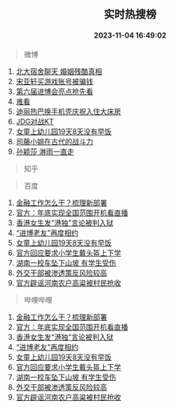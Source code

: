 <div align="center"><h2>实时热搜榜</h2><h4>2023-11-04 16:49:02</h4></div>

> 微博  

1. [北大宿舍聊天 婚姻残酷真相](https://s.weibo.com/weibo?q=%E5%8C%97%E5%A4%A7%E5%AE%BF%E8%88%8D%E8%81%8A%E5%A4%A9%20%E5%A9%9A%E5%A7%BB%E6%AE%8B%E9%85%B7%E7%9C%9F%E7%9B%B8&t=31&band_rank=1&Refer=top)<br />
2. [宋亚轩买游戏账号被骗钱](https://s.weibo.com/weibo?q=%23%E5%AE%8B%E4%BA%9A%E8%BD%A9%E4%B9%B0%E6%B8%B8%E6%88%8F%E8%B4%A6%E5%8F%B7%E8%A2%AB%E9%AA%97%E9%92%B1%23&t=31&band_rank=2&Refer=top)<br />
3. [第六届进博会亮点抢先看](https://s.weibo.com/weibo?q=%23%E7%AC%AC%E5%85%AD%E5%B1%8A%E8%BF%9B%E5%8D%9A%E4%BC%9A%E4%BA%AE%E7%82%B9%E6%8A%A2%E5%85%88%E7%9C%8B%23&t=31&band_rank=3&Refer=top)<br />
4. [难看](https://s.weibo.com/weibo?q=%E9%9A%BE%E7%9C%8B&t=31&band_rank=4&Refer=top)<br />
5. [迪丽热巴换手机壳庆祝入住大床房](https://s.weibo.com/weibo?q=%23%E8%BF%AA%E4%B8%BD%E7%83%AD%E5%B7%B4%E6%8D%A2%E6%89%8B%E6%9C%BA%E5%A3%B3%E5%BA%86%E7%A5%9D%E5%85%A5%E4%BD%8F%E5%A4%A7%E5%BA%8A%E6%88%BF%23&t=31&band_rank=5&Refer=top)<br />
6. [JDG对战KT](https://s.weibo.com/weibo?q=%23JDG%E5%AF%B9%E6%88%98KT%23&t=31&band_rank=6&Refer=top)<br />
7. [女童上幼儿园19天8天没有早饭](https://s.weibo.com/weibo?q=%23%E5%A5%B3%E7%AB%A5%E4%B8%8A%E5%B9%BC%E5%84%BF%E5%9B%AD19%E5%A4%A98%E5%A4%A9%E6%B2%A1%E6%9C%89%E6%97%A9%E9%A5%AD%23&t=31&band_rank=7&Refer=top)<br />
8. [司藤小姐在古代的战斗力](https://s.weibo.com/weibo?q=%E5%8F%B8%E8%97%A4%E5%B0%8F%E5%A7%90%E5%9C%A8%E5%8F%A4%E4%BB%A3%E7%9A%84%E6%88%98%E6%96%97%E5%8A%9B&t=31&band_rank=8&Refer=top)<br />
9. [孙颖莎 淋雨一直走](https://s.weibo.com/weibo?q=%E5%AD%99%E9%A2%96%E8%8E%8E%20%E6%B7%8B%E9%9B%A8%E4%B8%80%E7%9B%B4%E8%B5%B0&t=31&band_rank=9&Refer=top)<br />

> 知乎  


> 百度  

1. [金融工作怎么干？梳理新部署](https://www.baidu.com/s?wd=%E9%87%91%E8%9E%8D%E5%B7%A5%E4%BD%9C%E6%80%8E%E4%B9%88%E5%B9%B2%EF%BC%9F%E6%A2%B3%E7%90%86%E6%96%B0%E9%83%A8%E7%BD%B2&sa=fyb_news&rsv_dl=fyb_news)<br />
2. [官方：年底实现全国范围开机看直播](https://www.baidu.com/s?wd=%E5%AE%98%E6%96%B9%EF%BC%9A%E5%B9%B4%E5%BA%95%E5%AE%9E%E7%8E%B0%E5%85%A8%E5%9B%BD%E8%8C%83%E5%9B%B4%E5%BC%80%E6%9C%BA%E7%9C%8B%E7%9B%B4%E6%92%AD&sa=fyb_news&rsv_dl=fyb_news)<br />
3. [香港女生发“港独”言论被判入狱](https://www.baidu.com/s?wd=%E9%A6%99%E6%B8%AF%E5%A5%B3%E7%94%9F%E5%8F%91%E2%80%9C%E6%B8%AF%E7%8B%AC%E2%80%9D%E8%A8%80%E8%AE%BA%E8%A2%AB%E5%88%A4%E5%85%A5%E7%8B%B1&sa=fyb_news&rsv_dl=fyb_news)<br />
4. [“进博老友”再度相约](https://www.baidu.com/s?wd=%E2%80%9C%E8%BF%9B%E5%8D%9A%E8%80%81%E5%8F%8B%E2%80%9D%E5%86%8D%E5%BA%A6%E7%9B%B8%E7%BA%A6&sa=fyb_news&rsv_dl=fyb_news)<br />
5. [女童上幼儿园19天8天没有早饭](https://www.baidu.com/s?wd=%E5%A5%B3%E7%AB%A5%E4%B8%8A%E5%B9%BC%E5%84%BF%E5%9B%AD19%E5%A4%A98%E5%A4%A9%E6%B2%A1%E6%9C%89%E6%97%A9%E9%A5%AD&sa=fyb_news&rsv_dl=fyb_news)<br />
6. [官方回应要求小学生戴头盔上下学](https://www.baidu.com/s?wd=%E5%AE%98%E6%96%B9%E5%9B%9E%E5%BA%94%E8%A6%81%E6%B1%82%E5%B0%8F%E5%AD%A6%E7%94%9F%E6%88%B4%E5%A4%B4%E7%9B%94%E4%B8%8A%E4%B8%8B%E5%AD%A6&sa=fyb_news&rsv_dl=fyb_news)<br />
7. [湖南一校车坠下山坡 有学生受伤](https://www.baidu.com/s?wd=%E6%B9%96%E5%8D%97%E4%B8%80%E6%A0%A1%E8%BD%A6%E5%9D%A0%E4%B8%8B%E5%B1%B1%E5%9D%A1+%E6%9C%89%E5%AD%A6%E7%94%9F%E5%8F%97%E4%BC%A4&sa=fyb_news&rsv_dl=fyb_news)<br />
8. [外交干部被渗透策反风险较高](https://www.baidu.com/s?wd=%E5%A4%96%E4%BA%A4%E5%B9%B2%E9%83%A8%E8%A2%AB%E6%B8%97%E9%80%8F%E7%AD%96%E5%8F%8D%E9%A3%8E%E9%99%A9%E8%BE%83%E9%AB%98&sa=fyb_news&rsv_dl=fyb_news)<br />
9. [官方辟谣河南农户高粱被村民抢收](https://www.baidu.com/s?wd=%E5%AE%98%E6%96%B9%E8%BE%9F%E8%B0%A3%E6%B2%B3%E5%8D%97%E5%86%9C%E6%88%B7%E9%AB%98%E7%B2%B1%E8%A2%AB%E6%9D%91%E6%B0%91%E6%8A%A2%E6%94%B6&sa=fyb_news&rsv_dl=fyb_news)<br />

> 哔哩哔哩  

1. [金融工作怎么干？梳理新部署](https://www.baidu.com/s?wd=%E9%87%91%E8%9E%8D%E5%B7%A5%E4%BD%9C%E6%80%8E%E4%B9%88%E5%B9%B2%EF%BC%9F%E6%A2%B3%E7%90%86%E6%96%B0%E9%83%A8%E7%BD%B2&sa=fyb_news&rsv_dl=fyb_news)<br />
2. [官方：年底实现全国范围开机看直播](https://www.baidu.com/s?wd=%E5%AE%98%E6%96%B9%EF%BC%9A%E5%B9%B4%E5%BA%95%E5%AE%9E%E7%8E%B0%E5%85%A8%E5%9B%BD%E8%8C%83%E5%9B%B4%E5%BC%80%E6%9C%BA%E7%9C%8B%E7%9B%B4%E6%92%AD&sa=fyb_news&rsv_dl=fyb_news)<br />
3. [香港女生发“港独”言论被判入狱](https://www.baidu.com/s?wd=%E9%A6%99%E6%B8%AF%E5%A5%B3%E7%94%9F%E5%8F%91%E2%80%9C%E6%B8%AF%E7%8B%AC%E2%80%9D%E8%A8%80%E8%AE%BA%E8%A2%AB%E5%88%A4%E5%85%A5%E7%8B%B1&sa=fyb_news&rsv_dl=fyb_news)<br />
4. [“进博老友”再度相约](https://www.baidu.com/s?wd=%E2%80%9C%E8%BF%9B%E5%8D%9A%E8%80%81%E5%8F%8B%E2%80%9D%E5%86%8D%E5%BA%A6%E7%9B%B8%E7%BA%A6&sa=fyb_news&rsv_dl=fyb_news)<br />
5. [女童上幼儿园19天8天没有早饭](https://www.baidu.com/s?wd=%E5%A5%B3%E7%AB%A5%E4%B8%8A%E5%B9%BC%E5%84%BF%E5%9B%AD19%E5%A4%A98%E5%A4%A9%E6%B2%A1%E6%9C%89%E6%97%A9%E9%A5%AD&sa=fyb_news&rsv_dl=fyb_news)<br />
6. [官方回应要求小学生戴头盔上下学](https://www.baidu.com/s?wd=%E5%AE%98%E6%96%B9%E5%9B%9E%E5%BA%94%E8%A6%81%E6%B1%82%E5%B0%8F%E5%AD%A6%E7%94%9F%E6%88%B4%E5%A4%B4%E7%9B%94%E4%B8%8A%E4%B8%8B%E5%AD%A6&sa=fyb_news&rsv_dl=fyb_news)<br />
7. [湖南一校车坠下山坡 有学生受伤](https://www.baidu.com/s?wd=%E6%B9%96%E5%8D%97%E4%B8%80%E6%A0%A1%E8%BD%A6%E5%9D%A0%E4%B8%8B%E5%B1%B1%E5%9D%A1+%E6%9C%89%E5%AD%A6%E7%94%9F%E5%8F%97%E4%BC%A4&sa=fyb_news&rsv_dl=fyb_news)<br />
8. [外交干部被渗透策反风险较高](https://www.baidu.com/s?wd=%E5%A4%96%E4%BA%A4%E5%B9%B2%E9%83%A8%E8%A2%AB%E6%B8%97%E9%80%8F%E7%AD%96%E5%8F%8D%E9%A3%8E%E9%99%A9%E8%BE%83%E9%AB%98&sa=fyb_news&rsv_dl=fyb_news)<br />
9. [官方辟谣河南农户高粱被村民抢收](https://www.baidu.com/s?wd=%E5%AE%98%E6%96%B9%E8%BE%9F%E8%B0%A3%E6%B2%B3%E5%8D%97%E5%86%9C%E6%88%B7%E9%AB%98%E7%B2%B1%E8%A2%AB%E6%9D%91%E6%B0%91%E6%8A%A2%E6%94%B6&sa=fyb_news&rsv_dl=fyb_news)<br />
